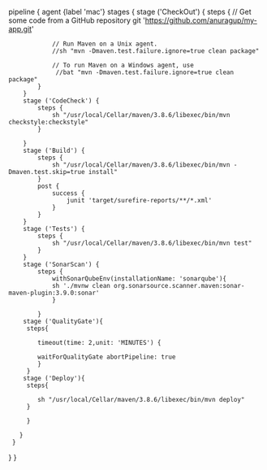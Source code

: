 pipeline {
    agent {label 'mac'}
    stages {
        stage ('CheckOut') {
            steps {
                // Get some code from a GitHub repository
                git 'https://github.com/anuragup/my-app.git'

                // Run Maven on a Unix agent.
                //sh "mvn -Dmaven.test.failure.ignore=true clean package"

                // To run Maven on a Windows agent, use
                 //bat "mvn -Dmaven.test.failure.ignore=true clean package"
            }
        }
        stage ('CodeCheck') {
            steps {
                sh "/usr/local/Cellar/maven/3.8.6/libexec/bin/mvn checkstyle:checkstyle"
            }
            
        }
        stage ('Build') {
            steps {
                sh "/usr/local/Cellar/maven/3.8.6/libexec/bin/mvn -Dmaven.test.skip=true install"
            }
            post {
                success {
                    junit 'target/surefire-reports/**/*.xml' 
                }
            }
        }
        stage ('Tests') {
            steps {
                sh "/usr/local/Cellar/maven/3.8.6/libexec/bin/mvn test"
            }
        }
        stage ('SonarScan') {
            steps {
                withSonarQubeEnv(installationName: 'sonarqube'){
                sh './mvnw clean org.sonarsource.scanner.maven:sonar-maven-plugin:3.9.0:sonar'
                }
                
            }
        stage ('QualityGate'){
         steps{
             
            timeout(time: 2,unit: 'MINUTES') {
                
            waitForQualityGate abortPipeline: true
            }
         }
        stage ('Deploy'){
         steps{
             
            sh "/usr/local/Cellar/maven/3.8.6/libexec/bin/mvn deploy"
         }
            
         }
        
       }
     }
   }
}
